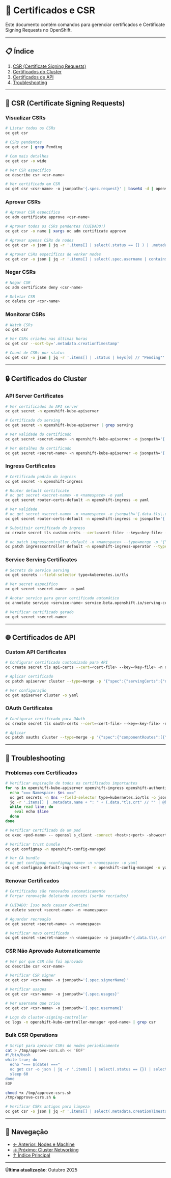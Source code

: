 # 🔐 Certificados e CSR

Este documento contém comandos para gerenciar certificados e Certificate Signing Requests no OpenShift.

---

## 📋 Índice

1. [CSR (Certificate Signing Requests)](#csr-certificate-signing-requests)
2. [Certificados do Cluster](#certificados-do-cluster)
3. [Certificados de API](#certificados-de-api)
4. [Troubleshooting](#troubleshooting)

---

## 📝 CSR (Certificate Signing Requests)

### Visualizar CSRs
```bash
# Listar todos os CSRs
oc get csr
```

```bash
# CSRs pendentes
oc get csr | grep Pending
```

```bash
# Com mais detalhes
oc get csr -o wide
```

```bash ignore-test
# Ver CSR específico
oc describe csr <csr-name>
```

```bash ignore-test
# Ver certificado em CSR
oc get csr <csr-name> -o jsonpath='{.spec.request}' | base64 -d | openssl req -text -noout
```

### Aprovar CSRs
```bash ignore-test
# Aprovar CSR específico
oc adm certificate approve <csr-name>
```

```bash ignore-test
# Aprovar todos os CSRs pendentes (CUIDADO!)
oc get csr -o name | xargs oc adm certificate approve
```

```bash ignore-test
# Aprovar apenas CSRs de nodes
oc get csr -o json | jq -r '.items[] | select(.status == {} ) | .metadata.name' | xargs oc adm certificate approve
```

```bash ignore-test
# Aprovar CSRs específicos de worker nodes
oc get csr -o json | jq -r '.items[] | select(.spec.username | contains("system:node:worker")) | select(.status == {}) | .metadata.name' | xargs oc adm certificate approve
```

### Negar CSRs
```bash ignore-test
# Negar CSR
oc adm certificate deny <csr-name>
```

```bash ignore-test
# Deletar CSR
oc delete csr <csr-name>
```

### Monitorar CSRs
```bash
# Watch CSRs
oc get csr
```

```bash
# Ver CSRs criados nas últimas horas
oc get csr --sort-by='.metadata.creationTimestamp'
```

```bash ignore-test
# Count de CSRs por status
oc get csr -o json | jq -r '.items[] | .status | keys[0] // "Pending"' | sort | uniq -c
```

---

## 🔒 Certificados do Cluster

### API Server Certificates
```bash
# Ver certificados do API server
oc get secret -n openshift-kube-apiserver
```

```bash
# Certificado do serving
oc get secret -n openshift-kube-apiserver | grep serving
```

```bash ignore-test
# Ver validade do certificado
oc get secret <secret-name> -n openshift-kube-apiserver -o jsonpath='{.data.tls\.crt}' | base64 -d | openssl x509 -enddate -noout
```

```bash ignore-test
# Ver detalhes do certificado
oc get secret <secret-name> -n openshift-kube-apiserver -o jsonpath='{.data.tls\.crt}' | base64 -d | openssl x509 -text -noout
```

### Ingress Certificates
```bash
# Certificado padrão do ingress
oc get secret -n openshift-ingress
```

```bash
# Router default certificate
# oc get secret <secret-name> -n <namespace> -o yaml
oc get secret router-certs-default -n openshift-ingress -o yaml
```

```bash
# Ver validade
# oc get secret <secret-name> -n <namespace> -o jsonpath='{.data.tls\.crt}' | base64 -d | openssl x509 -enddate -noout
oc get secret router-certs-default -n openshift-ingress -o jsonpath='{.data.tls\.crt}' | base64 -d | openssl x509 -enddate -noout
```

```bash ignore-test
# Substituir certificado do ingress
oc create secret tls custom-certs --cert=<cert-file> --key=<key-file> -n openshift-ingress
```

```bash
# oc patch ingresscontroller default -n <namespace> --type=merge -p '{"spec":{"defaultCertificate":{"name":"custom-certs"}}}'
oc patch ingresscontroller default -n openshift-ingress-operator --type=merge -p '{"spec":{"defaultCertificate":{"name":"custom-certs"}}}'
```

### Service Serving Certificates
```bash
# Secrets de service serving
oc get secrets --field-selector type=kubernetes.io/tls
```

```bash ignore-test
# Ver secret específico
oc get secret <secret-name> -o yaml
```

```bash ignore-test
# Anotar service para gerar certificado automático
oc annotate service <service-name> service.beta.openshift.io/serving-cert-secret-name=<secret-name>
```

```bash ignore-test
# Verificar certificado gerado
oc get secret <secret-name>
```

---

## 🌐 Certificados de API

### Custom API Certificates
```bash ignore-test
# Configurar certificado customizado para API
oc create secret tls api-certs --cert=<cert-file> --key=<key-file> -n openshift-config
```

```bash ignore-test
# Aplicar certificado
oc patch apiserver cluster --type=merge -p '{"spec":{"servingCerts":{"namedCertificates":[{"names":["<api-hostname>"],"servingCertificate":{"name":"api-certs"}}]}}}'
```

```bash
# Ver configuração
oc get apiserver cluster -o yaml
```

### OAuth Certificates
```bash ignore-test
# Configurar certificado para OAuth
oc create secret tls oauth-certs --cert=<cert-file> --key=<key-file> -n openshift-config
```

```bash ignore-test
# Aplicar
oc patch oauths cluster --type=merge -p '{"spec":{"componentRoutes":[{"hostname":"<oauth-hostname>","name":"oauth-openshift","namespace":"openshift-authentication","servingCertKeyPairSecret":{"name":"oauth-certs"}}]}}'
```

---

## 🔧 Troubleshooting

### Problemas com Certificados
```bash ignore-test
# Verificar expiração de todos os certificados importantes
for ns in openshift-kube-apiserver openshift-ingress openshift-authentication; do
  echo "=== Namespace: $ns ==="
  oc get secrets -n $ns --field-selector type=kubernetes.io/tls -o json | \
  jq -r '.items[] | .metadata.name + ": " + (.data."tls.crt" // "" | @base64d | "openssl x509 -enddate -noout" | @sh)' | \
  while read line; do
    eval echo $line
  done
done
```

```bash ignore-test
# Verificar certificado de um pod
oc exec <pod-name> -- openssl s_client -connect <host>:<port> -showcerts
```

```bash
# Verificar trust bundle
oc get configmap -n openshift-config-managed
```

```bash
# Ver CA bundle
# oc get configmap <configmap-name> -n <namespace> -o yaml
oc get configmap default-ingress-cert -n openshift-config-managed -o yaml
```

### Renovar Certificados
```bash
# Certificados são renovados automaticamente
# Forçar renovação deletando secrets (serão recriados)
```

```bash ignore-test
# CUIDADO: Isso pode causar downtime!
oc delete secret <secret-name> -n <namespace>
```

```bash ignore-test
# Aguardar recreação
oc get secret <secret-name> -n <namespace>
```

```bash ignore-test
# Verificar novo certificado
oc get secret <secret-name> -n <namespace> -o jsonpath='{.data.tls\.crt}' | base64 -d | openssl x509 -enddate -noout
```

### CSR Não Aprovado Automaticamente
```bash ignore-test
# Ver por que CSR não foi aprovado
oc describe csr <csr-name>
```

```bash ignore-test
# Verificar CSR signer
oc get csr <csr-name> -o jsonpath='{.spec.signerName}'
```

```bash ignore-test
# Verificar usages
oc get csr <csr-name> -o jsonpath='{.spec.usages}'
```

```bash ignore-test
# Ver username que criou
oc get csr <csr-name> -o jsonpath='{.spec.username}'
```

```bash ignore-test
# Logs do cluster-signing-controller
oc logs -n openshift-kube-controller-manager <pod-name> | grep csr
```

### Bulk CSR Operations
```bash ignore-test
# Script para aprovar CSRs de nodes periodicamente
cat > /tmp/approve-csrs.sh << 'EOF'
#!/bin/bash
while true; do
  echo "=== $(date) ==="
  oc get csr -o json | jq -r '.items[] | select(.status == {}) | select(.spec.username | contains("system:node:")) | .metadata.name' | xargs --no-run-if-empty oc adm certificate approve
  sleep 60
done
EOF
```

```bash
chmod +x /tmp/approve-csrs.sh
/tmp/approve-csrs.sh &
```

```bash ignore-test
# Verificar CSRs antigos para limpeza
oc get csr -o json | jq -r '.items[] | select(.metadata.creationTimestamp < "'$(date -d '7 days ago' -Ins --utc | sed 's/+00:00/Z/')'" ) | .metadata.name' | xargs oc delete csr
```

---

## 📖 Navegação

- [← Anterior: Nodes e Machine](18-nodes-machine.md)
- [→ Próximo: Cluster Networking](20-cluster-networking.md)
- [↑ Índice Principal](README.md)

---

**Última atualização**: Outubro 2025
